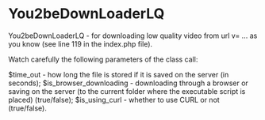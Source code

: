 # You2beDownLoaderLQ
You2beDownLoaderLQ - for downloading low quality video from url v= ... as you know (see line 119 in the index.php file).


Watch carefully the following parameters of the class call: 

 $time_out - how long the file is stored if it is saved on the server (in seconds);
 $is_browser_downloading - downloading through a browser or saving on the server (to the current folder where the executable script is placed) (true/false);
 $is_using_curl - whether to use CURL or not (true/false). 
